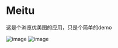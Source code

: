 # Meitu
这是个浏览优美图的应用，只是个简单的demo

 ![image](https://github.com/pkhope/Meitu/blob/master/meitu1.png)
 ![image](https://github.com/pkhope/Meitu/blob/master/meitu2.png)
